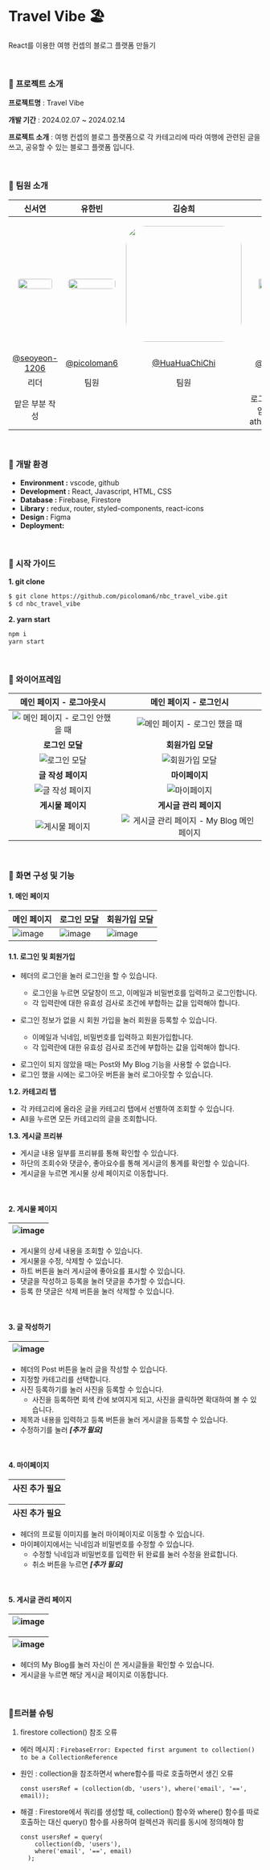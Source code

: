 # Travel Vibe 🏖️

React를 이용한 여행 컨셉의 블로그 플랫폼 만들기

<br>

### 🔽 **프로젝트 소개**

**프로젝트명** : Travel Vibe

**개발 기간** : 2024.02.07 ~ 2024.02.14

**프로젝트 소개** : 여행 컨셉의 블로그 플랫폼으로 각 카테고리에 따라 여행에 관련된 글을 쓰고, 공유할 수 있는 블로그 플랫폼 입니다.

<br>

### 🔽 **팀원 소개**

|                                                             신서연                                                              |                                                              유한빈                                                              |                                                               김승희                                                               |                                                              곽인해                                                              |                                                              서지원                                                              |
| :-----------------------------------------------------------------------------------------------------------------------------: | :------------------------------------------------------------------------------------------------------------------------------: | :--------------------------------------------------------------------------------------------------------------------------------: | :------------------------------------------------------------------------------------------------------------------------------: | :------------------------------------------------------------------------------------------------------------------------------: |
| <p align="center"><img src="https://avatars.githubusercontent.com/u/128902050?v=4" style="width:87%; border-radius: 40px"/></p> | <p align="center"><img src="https://avatars.githubusercontent.com/u/85938399?v=4)" style="width:95%; border-radius: 40px" /></p> | <p align="center"><img src="https://avatars.githubusercontent.com/u/154486286?v=4" style="width:230px; border-radius: 40px" /></p> | <p align="center"><img src="https://avatars.githubusercontent.com/u/148458439?v=4" style="width:80%; border-radius: 40px" /></p> | <p align="center"><img src="https://avatars.githubusercontent.com/u/103973797?v=4" style="width:90%; border-radius: 40px" /></p> |
|                                        [@seoyeon-1206](https://github.com/seoyeon-1206)                                         |                                           [@picoloman6](https://github.com/picoloman6)                                           |                                          [@HuaHuaChiChi](https://github.com/HuaHuaChiChi)                                          |                                              [@innes-k](https://github.com/innes-k)                                              |                                             [@seopport](https://github.com/seopport)                                             |
|                                                              리더                                                               |                                                               팀원                                                               |                                                                팀원                                                                |                                                               팀원                                                               |                                                               팀원                                                               |
|                                                         맡은 부분 작성                                                          |                                                                                                                                  |                                                                                                                                    |                                           로그인/회원가입 모달창, <br/> athentication                                            |                                                  메인페이지, 게시물 관리 페이지                                                  |

<br>

### 🔽 **개발 환경**

- **Environment :** vscode, github
- **Development :** React, Javascript, HTML, CSS
- **Database :** Firebase, Firestore
- **Library :** redux, router, styled-components, react-icons
- **Design :** Figma
- **Deployment:**

<br>

### **🔽 시작 가이드**

**1. git clone**

```bash
$ git clone https://github.com/picoloman6/nbc_travel_vibe.git
$ cd nbc_travel_vibe
```

**2. yarn start**

```bash
npm i
yarn start
```

<br>

### **🔽 와이어프레임**

|                                                        메인 페이지 - 로그아웃시                                                         |                                                             메인 페이지 - 로그인시                                                              |
| :-------------------------------------------------------------------------------------------------------------------------------------: | :---------------------------------------------------------------------------------------------------------------------------------------------: |
| ![메인  페이지 - 로그인 안했을 때](https://github.com/picoloman6/nbc_travel_vibe/assets/103973797/c51f0dcb-696b-42e7-92fd-820f896b424a) |      ![메인  페이지 - 로그인 했을 때](https://github.com/picoloman6/nbc_travel_vibe/assets/103973797/d2c769dd-6f4d-4cf0-8ae3-a56149cafe65)      |
|                                                             **로그인 모달**                                                             |                                                                **회원가입 모달**                                                                |
|           ![로그인 모달](https://github.com/picoloman6/nbc_travel_vibe/assets/103973797/7e36db18-a337-4157-a99c-e4cc34d9ad5a)           |              ![회원가입 모달](https://github.com/picoloman6/nbc_travel_vibe/assets/103973797/b97b028f-9b34-4ff9-a5a3-b0abff225e82)              |
|                                                           **글 작성 페이지**                                                            |                                                                 **마이페이지**                                                                  |
|         ![글 작성 페이지](https://github.com/picoloman6/nbc_travel_vibe/assets/103973797/bde07122-a65c-40b7-a486-e56135315f7a)          |               ![마이페이지](https://github.com/picoloman6/nbc_travel_vibe/assets/103973797/d0c5d902-45a8-49dc-8176-7eabb5d42951)                |
|                                                            **게시물 페이지**                                                            |                                                             **게시글 관리 페이지**                                                              |
|          ![게시물 페이지](https://github.com/picoloman6/nbc_travel_vibe/assets/103973797/63d613eb-86af-4364-be1c-36d99389b9a7)          | ![게시글 관리 페이지 - My Blog 메인페이지](https://github.com/picoloman6/nbc_travel_vibe/assets/103973797/52833f6f-fecd-4757-9e8b-8c9fb8337c08) |

<br>

### 🔽 화면 구성 및 기능

#### 1. 메인 페이지

| 메인 페이지                                                                                                   | 로그인 모달                                                                                                   | 회원가입 모달                                                                                                 |
| ------------------------------------------------------------------------------------------------------------- | ------------------------------------------------------------------------------------------------------------- | ------------------------------------------------------------------------------------------------------------- |
| ![image](https://github.com/picoloman6/nbc_travel_vibe/assets/103973797/c0ac8474-ba21-4f7c-85c0-5d5f8321541e) | ![image](https://github.com/picoloman6/nbc_travel_vibe/assets/103973797/31416479-5595-4ddd-9518-90f396445f2a) | ![image](https://github.com/picoloman6/nbc_travel_vibe/assets/103973797/53a82d18-fa9d-48a1-90f6-e82fa2ce1b4b) |

#### 1.1. 로그인 및 회원가입

- 헤더의 로그인을 눌러 로그인을 할 수 있습니다.
  - 로그인을 누르면 모달창이 뜨고, 이메일과 비밀번호를 입력하고 로그인합니다.
  - 각 입력란에 대한 유효성 검사로 조건에 부합하는 값을 입력해야 합니다.
- 로그인 정보가 없을 시 회원 가입을 눌러 회원을 등록할 수 있습니다.

  - 이메일과 닉네임, 비밀번호를 입력하고 회원가입합니다.
  - 각 입력란에 대한 유효성 검사로 조건에 부합하는 값을 입력해야 합니다.

* 로그인이 되지 않았을 때는 Post와 My Blog 기능을 사용할 수 없습니다.
* 로그인 했을 시에는 로그아웃 버튼을 눌러 로그아웃할 수 있습니다.

**1.2. 카테고리 탭**

- 각 카테고리에 올라온 글을 카테고리 탭에서 선별하여 조회할 수 있습니다.
- All을 누르면 모든 카테고리의 글을 조회합니다.

**1.3. 게시글 프리뷰**

- 게시글 내용 일부를 프리뷰를 통해 확인할 수 있습니다.
- 하단의 조회수와 댓글수, 좋아요수를 통해 게시글의 통계를 확인할 수 있습니다.
- 게시글을 누르면 게시물 상세 페이지로 이동합니다.

<br>

#### 2. 게시물 페이지

| ![image](https://github.com/picoloman6/nbc_travel_vibe/assets/103973797/555642b3-cddf-4ad4-afab-8971040ea118) |
| ------------------------------------------------------------------------------------------------------------- |

- 게시물의 상세 내용을 조회할 수 있습니다.
- 게시물을 수정, 삭제할 수 있습니다.
- 하트 버튼을 눌러 게시글에 좋아요를 표시할 수 있습니다.
- 댓글을 작성하고 등록을 눌러 댓글을 추가할 수 있습니다.
- 등록 한 댓글은 삭제 버튼을 눌러 삭제할 수 있습니다.

<br>

#### 3. 글 작성하기

| ![image](https://github.com/picoloman6/nbc_travel_vibe/assets/103973797/41492e14-8922-47d6-838b-078b5a859106) |
| ------------------------------------------------------------------------------------------------------------- |

- 헤더의 Post 버튼을 눌러 글을 작성할 수 있습니다.
- 지정할 카테고리를 선택합니다.
- 사진 등록하기를 눌러 사진을 등록할 수 있습니다.
  - 사진을 등록하면 회색 칸에 보여지게 되고, 사진을 클릭하면 확대하여 볼 수 있습니다.
- 제목과 내용을 입력하고 등록 버튼을 눌러 게시글을 등록할 수 있습니다.
- 수정하기를 눌러 **_[추가 필요]_**

<br>

#### 4. 마이페이지

| 사진 추가 필요 |
| -------------- |

| 사진 추가 필요 |
| -------------- |

- 헤더의 프로필 이미지를 눌러 마이페이지로 이동할 수 있습니다.
- 마이페이지에서는 닉네임과 비밀번호를 수정할 수 있습니다.
  - 수정할 닉네임과 비밀번호를 입력한 뒤 완료를 눌러 수정을 완료합니다.
  - 취소 버튼을 누르면 **_[추가 필요]_**

<br>

#### 5. 게시글 관리 페이지

| ![image](https://github.com/picoloman6/nbc_travel_vibe/assets/103973797/9a2389be-ccec-4a6c-af8a-e20337c9ec05) |
| ------------------------------------------------------------------------------------------------------------- |

| ![image](https://github.com/picoloman6/nbc_travel_vibe/assets/103973797/9a2389be-ccec-4a6c-af8a-e20337c9ec05) |
| ------------------------------------------------------------------------------------------------------------- |

- 헤더의 My Blog를 눌러 자신이 쓴 게시글들을 확인할 수 있습니다.
- 게시글을 누르면 해당 게시글 페이지로 이동합니다.

<br>

### 🚦트러블 슈팅

1. firestore collection() 참조 오류

- 에러 메시지 : `FirebaseError: Expected first argument to collection() to be a CollectionReference`

- 원인 : collection을 참조하면서 where함수를 따로 호출하면서 생긴 오류
  ```
  const usersRef = (collection(db, 'users'), where('email', '==', email));
  ```
- 해결 : Firestore에서 쿼리를 생성할 때, collection() 함수와 where() 함수를 따로 호출하는 대신 query() 함수를 사용하여 컬렉션과 쿼리를 동시에 정의해야 함
  ```
  const usersRef = query(
      collection(db, 'users'),
      where('email', '==', email)
    );
  ```

